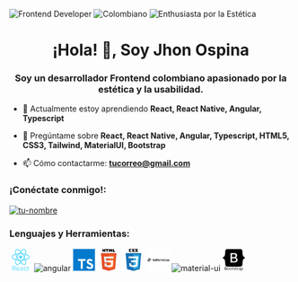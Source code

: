 ![Frontend Developer](https://img.shields.io/badge/Profesi%C3%B3n-Frontend%20Developer-blue?style=flat-square)
![Colombiano](https://img.shields.io/badge/Nacionalidad-Colombiano-yellow?style=flat-square)
![Enthusiasta por la Estética](https://img.shields.io/badge/Intereses-Est%C3%A9tica%20y%20Usabilidad-orange?style=flat-square)

<h1 align="center">¡Hola! 👋, Soy Jhon Ospina</h1>
<h3 align="center">Soy un desarrollador Frontend colombiano apasionado por la estética y la usabilidad.</h3>

- 🌱 Actualmente estoy aprendiendo **React, React Native, Angular, Typescript**

- 💬 Pregúntame sobre **React, React Native, Angular, Typescript, HTML5, CSS3, Tailwind, MaterialUI, Bootstrap**

- 📫 Cómo contactarme: **tucorreo@gmail.com**

<h3 align="left">¡Conéctate conmigo!:</h3>
<p align="left">
<a href="https://linkedin.com/in/tu-nombre" target="blank"><img align="center" src="https://raw.githubusercontent.com/rahuldkjain/github-profile-readme-generator/master/src/images/icons/Social/linked-in-alt.svg" alt="tu-nombre" height="30" width="40" /></a>
</p>

<h3 align="left">Lenguajes y Herramientas:</h3>
<p align="left">
  <img src="https://raw.githubusercontent.com/devicons/devicon/master/icons/react/react-original-wordmark.svg" alt="react" width="40" height="40"/>
  <img src="https://angular.io/assets/images/logos/angular/angular.svg" alt="angular" width="40" height="40"/>
  <img src="https://raw.githubusercontent.com/devicons/devicon/master/icons/typescript/typescript-original.svg" alt="typescript" width="40" height="40"/>
  <img src="https://raw.githubusercontent.com/devicons/devicon/master/icons/html5/html5-original-wordmark.svg" alt="html5" width="40" height="40"/>
  <img src="https://raw.githubusercontent.com/devicons/devicon/master/icons/css3/css3-original-wordmark.svg" alt="css3" width="40" height="40"/>
  <img src="https://raw.githubusercontent.com/devicons/devicon/master/icons/tailwindcss/tailwindcss-plain-wordmark.svg" alt="tailwind" width="40" height="40"/>
  <img src="https://material-ui.com/static/logo_raw.svg" alt="material-ui" width="40" height="40"/>
  <img src="https://raw.githubusercontent.com/devicons/devicon/master/icons/bootstrap/bootstrap-plain-wordmark.svg" alt="bootstrap" width="40" height="40"/>
</p>
